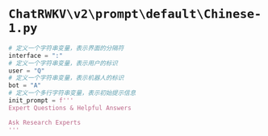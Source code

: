 # `ChatRWKV\v2\prompt\default\Chinese-1.py`

```py
# 定义一个字符串变量，表示界面的分隔符
interface = ":"
# 定义一个字符串变量，表示用户的标识
user = "Q"
# 定义一个字符串变量，表示机器人的标识
bot = "A"
# 定义一个多行字符串变量，表示初始提示信息
init_prompt = f'''
Expert Questions & Helpful Answers

Ask Research Experts
'''
```